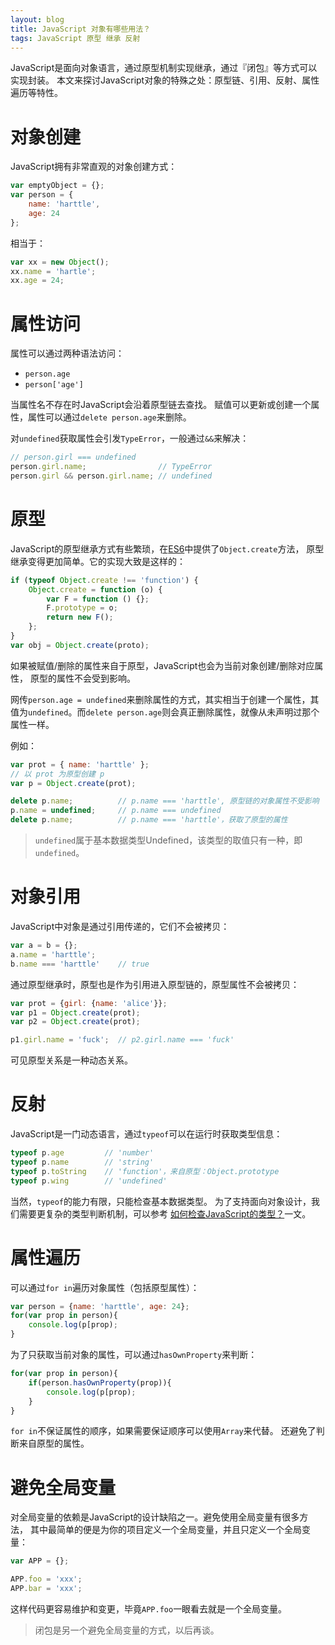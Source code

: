 ```yaml
---
layout: blog
title: JavaScript 对象有哪些用法？
tags: JavaScript 原型 继承 反射
---
```


JavaScript是面向对象语言，通过原型机制实现继承，通过『闭包』等方式可以实现封装。
本文来探讨JavaScript对象的特殊之处：原型链、引用、反射、属性遍历等特性。

# 对象创建

JavaScript拥有非常直观的对象创建方式：

```javascript
var emptyObject = {};
var person = {
    name: 'harttle',
    age: 24
};
```

相当于：

```javascript
var xx = new Object(); 
xx.name = 'hartle'; 
xx.age = 24;
```

# 属性访问

属性可以通过两种语法访问：

* `person.age`
* `person['age']`

当属性名不存在时JavaScript会沿着原型链去查找。
赋值可以更新或创建一个属性，属性可以通过`delete person.age`来删除。

对`undefined`获取属性会引发`TypeError`，一般通过`&&`来解决：

```javascript
// person.girl === undefined
person.girl.name;                // TypeError
person.girl && person.girl.name; // undefined
```

<!--more-->

# 原型

JavaScript的原型继承方式有些繁琐，在[ES6][es6]中提供了`Object.create`方法，
原型继承变得更加简单。它的实现大致是这样的：

```javascript
if (typeof Object.create !== 'function') {
    Object.create = function (o) {
        var F = function () {};
        F.prototype = o;
        return new F();
    };
}
var obj = Object.create(proto);
```

如果被赋值/删除的属性来自于原型，JavaScript也会为当前对象创建/删除对应属性，
原型的属性不会受到影响。

网传`person.age = undefined`来删除属性的方式，其实相当于创建一个属性，其值为`undefined`。而`delete person.age`则会真正删除属性，就像从未声明过那个属性一样。

例如：

```javascript
var prot = { name: 'harttle' };
// 以 prot 为原型创建 p
var p = Object.create(prot);

delete p.name;          // p.name === 'harttle', 原型链的对象属性不受影响
p.name = undefined;     // p.name === undefined
delete p.name;          // p.name === 'harttle'，获取了原型的属性
```

> `undefined`属于基本数据类型Undefined，该类型的取值只有一种，即`undefined`。

# 对象引用

JavaScript中对象是通过引用传递的，它们不会被拷贝：

```javascript
var a = b = {};
a.name = 'harttle';
b.name === 'harttle'    // true
```

通过原型继承时，原型也是作为引用进入原型链的，原型属性不会被拷贝：

```javascript
var prot = {girl: {name: 'alice'}};
var p1 = Object.create(prot);
var p2 = Object.create(prot);

p1.girl.name = 'fuck';  // p2.girl.name === 'fuck'
```

可见原型关系是一种动态关系。

# 反射

JavaScript是一门动态语言，通过`typeof`可以在运行时获取类型信息：

```javascript
typeof p.age         // 'number'
typeof p.name        // 'string'
typeof p.toString    // 'function'，来自原型：Object.prototype
typeof p.wing        // 'undefined'
```

当然，`typeof`的能力有限，只能检查基本数据类型。
为了支持面向对象设计，我们需要更复杂的类型判断机制，可以参考
[如何检查JavaScript的类型？][js-type]一文。

# 属性遍历

可以通过`for in`遍历对象属性（包括原型属性）：

```javascript
var person = {name: 'harttle', age: 24};
for(var prop in person){
    console.log(p[prop);
}
```

为了只获取当前对象的属性，可以通过`hasOwnProperty`来判断：

```javascript
for(var prop in person){
    if(person.hasOwnProperty(prop)){
        console.log(p[prop);
    }
}
```

`for in`不保证属性的顺序，如果需要保证顺序可以使用`Array`来代替。
还避免了判断来自原型的属性。

# 避免全局变量

对全局变量的依赖是JavaScript的设计缺陷之一。避免使用全局变量有很多方法，
其中最简单的便是为你的项目定义一个全局变量，并且只定义一个全局变量：

```javascript
var APP = {};

APP.foo = 'xxx';
APP.bar = 'xxx';
```

这样代码更容易维护和变更，毕竟`APP.foo`一眼看去就是一个全局变量。

> 闭包是另一个避免全局变量的方式，以后再谈。

[js-type]: /2015/09/18/js-type-checking.html
[es6]: https://nodejs.org/en/docs/es6/
